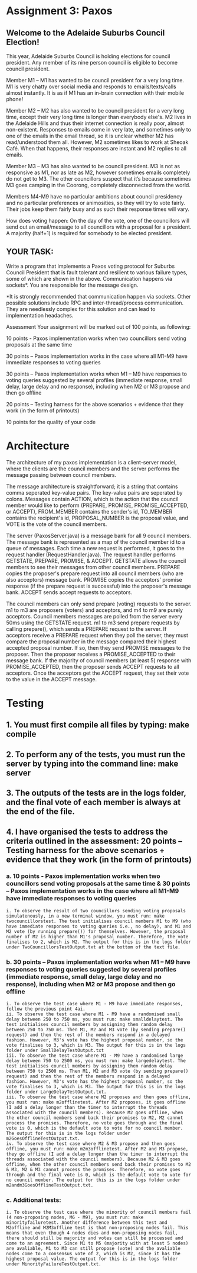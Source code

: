 # Assignment 3: Paxos
## Welcome to the Adelaide Suburbs Council Election!
This year, Adelaide Suburbs Council is holding elections for council president. Any member of its nine person council is eligible to become council president.

Member M1 – M1 has wanted to be council president for a very long time. M1 is very chatty over social media and responds to emails/texts/calls almost instantly. It is as if M1 has an in-brain connection with their mobile phone!

Member M2 – M2 has also wanted to be council president for a very long time, except their very long time is longer than everybody else's. M2 lives in the Adelaide Hills and thus their internet connection is really poor, almost non-existent. Responses to emails come in very late, and sometimes only to one of the emails in the email thread, so it is unclear whether M2 has read/understood them all. However, M2 sometimes likes to work at Sheoak Café. When that happens, their responses are instant and M2 replies to all emails.

Member M3 – M3 has also wanted to be council president. M3 is not as responsive as M1, nor as late as M2, however sometimes emails completely do not get to M3. The other councillors suspect that it’s because sometimes M3 goes camping in the Coorong, completely disconnected from the world.

Members M4-M9 have no particular ambitions about council presidency and no particular preferences or animosities, so they will try to vote fairly. Their jobs keep them fairly busy and as such their response times  will vary.

How does voting happen: On the day of the vote, one of the councillors will send out an email/message to all councillors with a proposal for a president. A majority (half+1) is required for somebody to be elected president.

## YOUR TASK:
Write a program that implements a Paxos voting protocol for Suburbs Council President that is fault tolerant and resilient to various failure types, some of which are shown in the above. Communication happens via sockets*. You are responsible for the message design.

*It is strongly recommended that communication happen via sockets. Other possible solutions include RPC and inter-thread/process communication. They are needlessly complex for this solution and can lead to implementation headaches.

Assessment
Your assignment will be marked out of 100 points, as following:

10 points - Paxos implementation works when two councillors send voting proposals at the same time

30 points – Paxos implementation works in the case where all M1-M9 have immediate responses to voting queries

30 points – Paxos implementation works when M1 – M9 have responses to voting queries suggested by several profiles (immediate response, small delay, large delay and no response), including when M2 or M3 propose and then go offline

20 points – Testing harness for the above scenarios + evidence that they work (in the form of printouts)

10 points for the quality of your code

# Architecture
The architecture of my paxos implementation is a client-server model, where the clients are the council members and the server performs the message passing between council members. 

The message architecture is straightforward; it is a string that contains comma seperated key-value pairs. The key-value pairs are seperated by colons. Messages contain ACTION, which is the action that the council member would like to perform (PREPARE, PROMISE, PROMISE_ACCEPTED, or ACCEPT), FROM_MEMBER contains the sender's id, TO_MEMBER contains the recipient's id, PROPOSAL_NUMBER is the proposal value, and VOTE is the vote of the council members.

The server (PaxosServer.java) is a message bank for all 9 council members. The message bank is represented as a map of the council member id to a queue of messages. Each time a new request is performed, it goes to the request handler (RequestHandler.java). The request handler performs GETSTATE, PREPARE, PROMISE, & ACCEPT. GETSTATE allows the council members to see their messages from other council members. PREPARE copies the proposer's prepare request into all council members (who are also acceptors) message bank. PROMISE copies the acceptors' promise response (if the prepare request is successful) into the proposer's message bank. ACCEPT sends accept requests to acceptors.

The council members can only send prepare (voting) requests to the server. m1 to m3 are proposers (voters) and acceptors, and m4 to m9 are purely acceptors. Council members messages are polled from the server every 50ms using the GETSTATE request. m1 to m3 send prepare requests by calling prepare(), which sends a PREPARE request to the server. If acceptors receive a PREPARE request when they poll the server, they must compare the proposal number in the message compared their highest accepted proposal number. If so, then they send PROMISE messages to the proposer. Then the proposer receives a PROMISE_ACCEPTED to their message bank. If the majority of council members (at least 5) response with PROMISE_ACCEPTED, then the proposer sends ACCEPT requests to all acceptors. Once the acceptors get the ACCEPT request, they set their vote to the value in the ACCEPT message. 

# Testing
## 1. You must first compile all files by typing: make compile
## 2. To perform any of the tests, you must run the server by typing into the command line: make server
## 3. The outputs of the tests are in the logs folder, and the final vote of each member is always at the end of the file.
## 4. I have organised the tests to address the criteria outlined in the assessment: 20 points – Testing harness for the above scenarios + evidence that they work (in the form of printouts)
### a. 10 points - Paxos implementation works when two councillors send voting proposals at the same time & 30 points – Paxos implementation works in the case where all M1-M9 have immediate responses to voting queries
    i. To observe the result of two councillors sending voting proposals simulatenously, in a new terminal window, you must run: make twocouncillorstest. The test initialises council members M1 to M9 (who have immediate responses to voting queries i.e., no delay), and M1 and M2 vote (by running prepare()) for themselves. However, the proposal number of M2 is higher than M1's proposal number. Therefore, the vote finalises to 2, which is M2. The output for this is in the logs folder under TwoCouncillorsTestOutput.txt at the bottom of the text file. 

### b. 30 points – Paxos implementation works when M1 – M9 have responses to voting queries suggested by several profiles (immediate response, small delay, large delay and no response), including when M2 or M3 propose and then go offline
    i. To observe the test case where M1 - M9 have immediate responses, follow the previous point 4ai. 
    ii. To observe the test case where M1 - M9 have a randomised small delay between 250 to 750 ms, you must run: make smalldelaytest. The test initialises council members by assigning them random delay between 250 to 750 ms. Then M1, M2 and M3 vote (by sending prepare() request) and then the rest of the members respond in a delayed fashion. However, M3's vote has the highest proposal number, so the vote finalises to 3, which is M3. The output for this is in the logs folder under SmallDelayTestOutput.txt 
    iii. To observe the test case where M1 - M9 have a randomised large delay between 750 to 2500 ms, you must run: make largedelaytest. The test initialises council members by assigning them random delay between 750 to 2500 ms. Then M1, M2 and M3 vote (by sending prepare() request) and then the rest of the members respond in a delayed fashion. However, M3's vote has the highest proposal number, so the vote finalises to 3, which is M3. The output for this is in the logs folder under LargeDelayTestOutput.txt.
    iii. To observe the test case where M2 proposes and then goes offline, you must run: make m2offlinetest. After M2 proposes, it goes offline (I add a delay longer than the timer to interrupt the threads associated with the council members). Because M2 goes offline, when the other council members send back their promises to M2, M2 cannot process the promises. Therefore, no vote goes through and the final vote is 0, which is the default vote to vote for no council member. The output for this is in the logs folder under m2GoesOfflineTestOutput.txt.
    iv. To observe the test case where M2 & M3 propose and then goes offline, you must run: make m2m3offlinetest. After M2 and M3 propose, they go offline (I add a delay longer than the timer to interrupt the threads associated with the council members). Because M2 & M3 goes offline, when the other council members send back their promises to M2 & M3, M2 & M3 cannot process the promises. Therefore, no vote goes through and the final vote is 0, which is the default vote to vote for no council member. The output for this is in the logs folder under m2andm3GoesOfflineTestOutput.txt.
### c. Additional tests:
    i. To observe the test case where the minority of council members fail (4 non-proposing nodes, M6 - M9), you must run: make minorityfailuretest. Another difference between this test and M2offline and M2M3offline test is that non-proposing nodes fail. This means that even though 4 nodes dies and non-proposing nodes fail, there should still be majority and votes can still be processed and come to an agreement. Since M1 to M5 (majority with at least 5 nodes) are avaliable, M1 to M3 can still propose (vote) and the avaliable nodes come to a consensus vote of 2, which is M2, since it has the highest proposal value. The output for this is in the logs folder under MinorityFailureTestOutput.txt.
